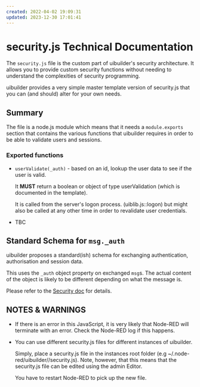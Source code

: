 ```yaml
---
created: 2022-04-02 19:09:31
updated: 2023-12-30 17:01:41
---
```

# security.js Technical Documentation

The `security.js` file is the custom part of uibuilder's security architecture. 
It allows you to provide custom security functions without needing to understand
the complexities of security programming.

uibuilder provides a very simple master template version of security.js that you can (and should)
alter for your own needs.

## Summary

The file is a node.js module which means that it needs a `module.exports` section that contains the various
functions that uibuilder requires in order to be able to validate users and sessions.

### Exported functions

* `userValidate(_auth)` - based on an id, lookup the user data to see if the user is valid.
  
  It **MUST** return a boolean or object of type userValidation (which is documented in the template).

  It is called from the server's logon process. (uiblib.js::logon) but might also be called at any
  other time in order to revalidate user credentials.

* TBC

## Standard Schema for `msg._auth`

uibuilder proposes a standard(ish) schema for exchanging authentication, authorisation and session data.

This uses the `_auth` object property on exchanged `msg`s. The actual content of the object is likely to be different depending on what the message is.

Please refer to the [Security doc](./security.md) for details.

## NOTES & WARNINGS

* If there is an error in this JavaScript, it is very likely that Node-RED will terminate with an error. Check the Node-RED log if this happens.
  
* You can use different security.js files for different instances of uibuilder.
  
  Simply, place a security.js file in the instances root folder (e.g ~/.node-red/uibuilder/<url>/security.js).
  Note, however, that this means that the security.js file can be edited using the admin Editor.

  You have to restart Node-RED to pick up the new file.
